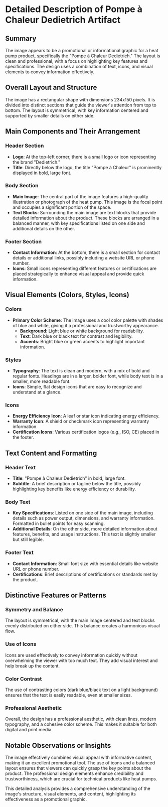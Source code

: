 # Detailed Description of Pompe à Chaleur Dedietrich Artifact

## Summary
The image appears to be a promotional or informational graphic for a heat pump product, specifically the "Pompe à Chaleur Dedietrich." The layout is clean and professional, with a focus on highlighting key features and specifications. The design uses a combination of text, icons, and visual elements to convey information effectively.

## Overall Layout and Structure
The image has a rectangular shape with dimensions 234x150 pixels. It is divided into distinct sections that guide the viewer's attention from top to bottom. The layout is symmetrical, with key information centered and supported by smaller details on either side.

## Main Components and Their Arrangement

### Header Section
- **Logo**: At the top-left corner, there is a small logo or icon representing the brand "Dedietrich."
- **Title**: Directly below the logo, the title "Pompe à Chaleur" is prominently displayed in bold, large font.

### Body Section
- **Main Image**: The central part of the image features a high-quality illustration or photograph of the heat pump. This image is the focal point and occupies a significant portion of the space.
- **Text Blocks**: Surrounding the main image are text blocks that provide detailed information about the product. These blocks are arranged in a balanced manner, with key specifications listed on one side and additional details on the other.

### Footer Section
- **Contact Information**: At the bottom, there is a small section for contact details or additional links, possibly including a website URL or phone number.
- **Icons**: Small icons representing different features or certifications are placed strategically to enhance visual appeal and provide quick information.

## Visual Elements (Colors, Styles, Icons)

### Colors
- **Primary Color Scheme**: The image uses a cool color palette with shades of blue and white, giving it a professional and trustworthy appearance.
  - **Background**: Light blue or white background for readability.
  - **Text**: Dark blue or black text for contrast and legibility.
  - **Accents**: Bright blue or green accents to highlight important information.

### Styles
- **Typography**: The text is clean and modern, with a mix of bold and regular fonts. Headings are in a larger, bolder font, while body text is in a smaller, more readable font.
- **Icons**: Simple, flat design icons that are easy to recognize and understand at a glance.

### Icons
- **Energy Efficiency Icon**: A leaf or star icon indicating energy efficiency.
- **Warranty Icon**: A shield or checkmark icon representing warranty information.
- **Certification Icons**: Various certification logos (e.g., ISO, CE) placed in the footer.

## Text Content and Formatting

### Header Text
- **Title**: "Pompe à Chaleur Dedietrich" in bold, large font.
- **Subtitle**: A brief description or tagline below the title, possibly highlighting key benefits like energy efficiency or durability.

### Body Text
- **Key Specifications**: Listed on one side of the main image, including details such as power output, dimensions, and warranty information. Formatted in bullet points for easy scanning.
- **Additional Details**: On the other side, more detailed information about features, benefits, and usage instructions. This text is slightly smaller but still legible.

### Footer Text
- **Contact Information**: Small font size with essential details like website URL or phone number.
- **Certifications**: Brief descriptions of certifications or standards met by the product.

## Distinctive Features or Patterns

### Symmetry and Balance
The layout is symmetrical, with the main image centered and text blocks evenly distributed on either side. This balance creates a harmonious visual flow.

### Use of Icons
Icons are used effectively to convey information quickly without overwhelming the viewer with too much text. They add visual interest and help break up the content.

### Color Contrast
The use of contrasting colors (dark blue/black text on a light background) ensures that the text is easily readable, even at smaller sizes.

### Professional Aesthetic
Overall, the design has a professional aesthetic, with clean lines, modern typography, and a cohesive color scheme. This makes it suitable for both digital and print media.

## Notable Observations or Insights

The image effectively combines visual appeal with informative content, making it an excellent promotional tool. The use of icons and a balanced layout ensures that viewers can quickly grasp the key points about the product. The professional design elements enhance credibility and trustworthiness, which are crucial for technical products like heat pumps.

This detailed analysis provides a comprehensive understanding of the image's structure, visual elements, and content, highlighting its effectiveness as a promotional graphic.
